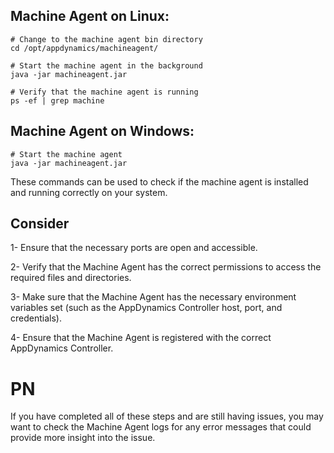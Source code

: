 ## Machine Agent on Linux:
```
# Change to the machine agent bin directory
cd /opt/appdynamics/machineagent/

# Start the machine agent in the background
java -jar machineagent.jar 

# Verify that the machine agent is running
ps -ef | grep machine
```
## Machine Agent on Windows:

```
# Start the machine agent
java -jar machineagent.jar
```

These commands can be used to check if the machine agent is installed and running correctly on your system.


## Consider 
1- Ensure that the necessary ports are open and accessible.

2- Verify that the Machine Agent has the correct permissions to access the required files and directories.

3- Make sure that the Machine Agent has the necessary environment variables set (such as the AppDynamics Controller host, port, and credentials).

4- Ensure that the Machine Agent is registered with the correct AppDynamics Controller.

# PN 
  If you have completed all of these steps and are still having issues, 
  you may want to check the Machine Agent logs for any error messages that could provide more insight into the issue.
